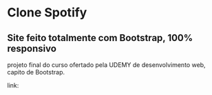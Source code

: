 # Clone Spotify

## Site feito totalmente com Bootstrap, 100% responsivo

projeto final do curso ofertado pela UDEMY de desenvolvimento web, capito de Bootstrap.


link: